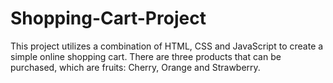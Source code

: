 # Shopping-Cart-Project

This project utilizes a combination of HTML, CSS and JavaScript to create a simple online shopping cart. There are three products that can be purchased, which are fruits: Cherry, Orange and Strawberry.

